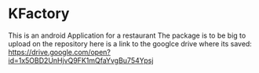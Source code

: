 # KFactory
This is an android Application for a restaurant 
The package is to be big to upload on the repository 
here is a link to the googlce drive where its saved:
https://drive.google.com/open?id=1x5OBD2UnHjvQ9FK1mQfaYvgBu754Ypsj
